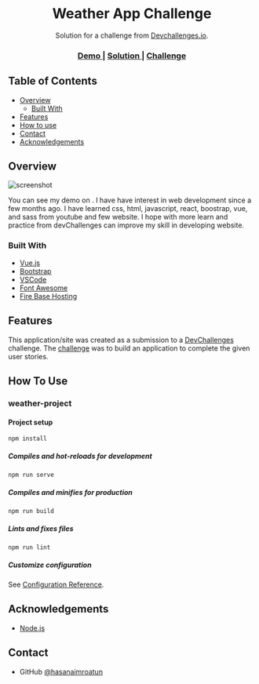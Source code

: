 <h1 align="center">Weather App Challenge</h1>

<div align="center">
   Solution for a challenge from  <a href="http://devchallenges.io" target="_blank">Devchallenges.io</a>.
</div>

<div align="center">
  <h3>
    <a href="https://{your-demo-link.your-domain}">
      Demo
    </a>
    <span> | </span>
    <a href="https://{your-url-to-the-solution}">
      Solution
    </a>
    <span> | </span>
    <a href="https://devchallenges.io/challenges/mM1UIenRhK808W8qmLWv">
      Challenge
    </a>
  </h3>
</div>

<!-- TABLE OF CONTENTS -->

## Table of Contents

- [Overview](#overview)
  - [Built With](#built-with)
- [Features](#features)
- [How to use](#how-to-use)
- [Contact](#contact)
- [Acknowledgements](#acknowledgements)

<!-- OVERVIEW -->

## Overview

![screenshot](https://user-images.githubusercontent.com/16707738/92399059-5716eb00-f132-11ea-8b14-bcacdc8ec97b.png)

You can see my demo on . I have have interest in web development since a few months ago. I have learned css, html, javascript, react, boostrap, vue, and sass from youtube and few website. I hope with more learn and practice from devChallenges can improve my skill in developing website.

### Built With

- [Vue.js](https://vuejs.org/)
- [Bootstrap](https://getbootstrap.com)
- [VSCode](https://code.visualstudio.com)
- [Font Awesome](https://fontawesome.com)
- [Fire Base Hosting](https://firebase.google.com)

## Features

This application/site was created as a submission to a [DevChallenges](https://devchallenges.io/challenges) challenge. The [challenge](https://devchallenges.io/challenges/mM1UIenRhK808W8qmLWv) was to build an application to complete the given user stories.

## How To Use

### weather-project

#### Project setup
```
npm install
```

##### Compiles and hot-reloads for development
```
npm run serve
```

##### Compiles and minifies for production
```
npm run build
```

##### Lints and fixes files
```
npm run lint
```

##### Customize configuration
See [Configuration Reference](https://cli.vuejs.org/config/).


## Acknowledgements

- [Node.js](https://nodejs.org/)

## Contact

- GitHub [@hasanaimroatun](https://github.com/hasanaimroatun)


